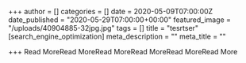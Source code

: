 +++
author = []
categories = []
date = 2020-05-09T07:00:00Z
date_published = "2020-05-29T07:00:00+00:00"
featured_image = "/uploads/40904885-32jpg.jpg"
tags = []
title = "tesrtser"
[search_engine_optimization]
meta_description = ""
meta_title = ""

+++
Read MoreRead MoreRead MoreRead MoreRead MoreRead More